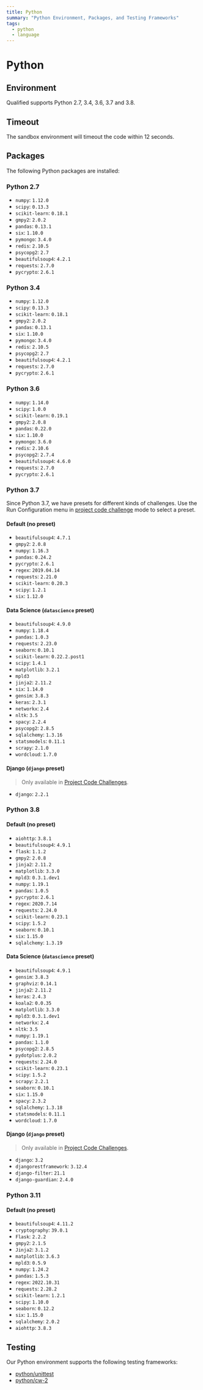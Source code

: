 ```yaml
---
title: Python
summary: "Python Environment, Packages, and Testing Frameworks"
tags:
  - python
  - language
---
```


# Python

## Environment

Qualified supports Python 2.7, 3.4, 3.6, 3.7 and 3.8.

## Timeout

The sandbox environment will timeout the code within 12 seconds.

## Packages

The following Python packages are installed:

### Python 2.7

- `numpy`: `1.12.0`
- `scipy`: `0.13.3`
- `scikit-learn`: `0.18.1`
- `gmpy2`: `2.0.2`
- `pandas`: `0.13.1`
- `six`: `1.10.0`
- `pymongo`: `3.4.0`
- `redis`: `2.10.5`
- `psycopg2`: `2.7`
- `beautifulsoup4`: `4.2.1`
- `requests`: `2.7.0`
- `pycrypto`: `2.6.1`

### Python 3.4

- `numpy`: `1.12.0`
- `scipy`: `0.13.3`
- `scikit-learn`: `0.18.1`
- `gmpy2`: `2.0.2`
- `pandas`: `0.13.1`
- `six`: `1.10.0`
- `pymongo`: `3.4.0`
- `redis`: `2.10.5`
- `psycopg2`: `2.7`
- `beautifulsoup4`: `4.2.1`
- `requests`: `2.7.0`
- `pycrypto`: `2.6.1`

### Python 3.6

- `numpy`: `1.14.0`
- `scipy`: `1.0.0`
- `scikit-learn`: `0.19.1`
- `gmpy2`: `2.0.8`
- `pandas`: `0.22.0`
- `six`: `1.10.0`
- `pymongo`: `3.6.0`
- `redis`: `2.10.6`
- `psycopg2`: `2.7.4`
- `beautifulsoup4`: `4.6.0`
- `requests`: `2.7.0`
- `pycrypto`: `2.6.1`

### Python 3.7

Since Python 3.7, we have presets for different kinds of challenges. Use the Run Configuration menu in [project code challenge](/reference/features/challenges/multi-file-code) mode to select a preset.

#### Default (no preset)

- `beautifulsoup4`: `4.7.1`
- `gmpy2`: `2.0.8`
- `numpy`: `1.16.3`
- `pandas`: `0.24.2`
- `pycrypto`: `2.6.1`
- `regex`: `2019.04.14`
- `requests`: `2.21.0`
- `scikit-learn`: `0.20.3`
- `scipy`: `1.2.1`
- `six`: `1.12.0`

#### Data Science (`datascience` preset)

- `beautifulsoup4`: `4.9.0`
- `numpy`: `1.18.4`
- `pandas`: `1.0.3`
- `requests`: `2.23.0`
- `seaborn`: `0.10.1`
- `scikit-learn`: `0.22.2.post1`
- `scipy`: `1.4.1`
- `matplotlib`: `3.2.1`
- `mpld3`
- `jinja2`: `2.11.2`
- `six`: `1.14.0`
- `gensim`: `3.8.3`
- `keras`: `2.3.1`
- `networkx`: `2.4`
- `nltk`: `3.5`
- `spacy`: `2.2.4`
- `psycopg2`: `2.8.5`
- `sqlalchemy`: `1.3.16`
- `statsmodels`: `0.11.1`
- `scrapy`: `2.1.0`
- `wordcloud`: `1.7.0`

#### Django (`django` preset)

> Only available in [Project Code Challenges](/reference/features/challenges/multi-file-code).

- `django`: `2.2.1`


### Python 3.8

#### Default (no preset)

- `aiohttp`: `3.8.1`
- `beautifulsoup4`: `4.9.1`
- `flask`: `1.1.2`
- `gmpy2`: `2.0.8`
- `jinja2`: `2.11.2`
- `matplotlib`: `3.3.0`
- `mpld3`: `0.3.1.dev1`
- `numpy`: `1.19.1`
- `pandas`: `1.0.5`
- `pycrypto`: `2.6.1`
- `regex`: `2020.7.14`
- `requests`: `2.24.0`
- `scikit-learn`: `0.23.1`
- `scipy`: `1.5.2`
- `seaborn`: `0.10.1`
- `six`: `1.15.0`
- `sqlalchemy`: `1.3.19`

#### Data Science (`datascience` preset)

- `beautifulsoup4`: `4.9.1`
- `gensim`: `3.8.3`
- `graphviz`: `0.14.1`
- `jinja2`: `2.11.2`
- `keras`: `2.4.3`
- `koala2`: `0.0.35`
- `matplotlib`: `3.3.0`
- `mpld3`: `0.3.1.dev1`
- `networkx`: `2.4`
- `nltk`: `3.5`
- `numpy`: `1.19.1`
- `pandas`: `1.1.0`
- `psycopg2`: `2.8.5`
- `pydotplus`: `2.0.2`
- `requests`: `2.24.0`
- `scikit-learn`: `0.23.1`
- `scipy`: `1.5.2`
- `scrapy`: `2.2.1`
- `seaborn`: `0.10.1`
- `six`: `1.15.0`
- `spacy`: `2.3.2`
- `sqlalchemy`: `1.3.18`
- `statsmodels`: `0.11.1`
- `wordcloud`: `1.7.0`

#### Django (`django` preset)

> Only available in [Project Code Challenges](/reference/features/challenges/multi-file-code).

- `django`: `3.2`
- `djangorestframework`: `3.12.4`
- `django-filter`: `21.1`
- `django-guardian`: `2.4.0`

### Python 3.11

#### Default (no preset)

- `beautifulsoup4`: `4.11.2`
- `cryptography`: `39.0.1`
- `Flask`: `2.2.2`
- `gmpy2`: `2.1.5`
- `Jinja2`: `3.1.2`
- `matplotlib`: `3.6.3`
- `mpld3`: `0.5.9`
- `numpy`: `1.24.2`
- `pandas`: `1.5.3`
- `regex`: `2022.10.31`
- `requests`: `2.28.2`
- `scikit-learn`: `1.2.1`
- `scipy`: `1.10.0`
- `seaborn`: `0.12.2`
- `six`: `1.15.0`
- `sqlalchemy`: `2.0.2`
- `aiohttp`: `3.8.3`

## Testing

Our Python environment supports the following testing frameworks:

- [python/unittest](/reference/languages/python/unittest)
- [python/cw-2](/reference/languages/python/cw-2)
